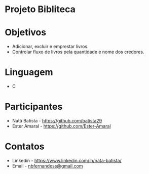 # Projeto Bibliteca

# Objetivos
* Adicionar, excluir e emprestar livros.
* Controlar fluxo de livros pela quantidade e nome dos credores.

# Linguagem
* C

# Participantes
* Natã Batista - https://github.com/batista29
* Ester Amaral - https://github.com/Ester-Amaral

# Contatos
* Linkedin - https://www.linkedin.com/in/nata-batista/
* Email - nbfernandess@gmail.com
